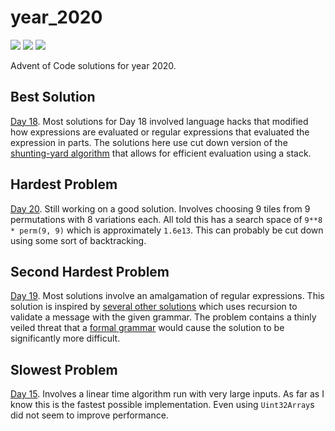 # year_2020

![](https://img.shields.io/badge/day%20📅-20-blue)
![](https://img.shields.io/badge/stars%20⭐-48-yellow)
![](https://img.shields.io/badge/days%20completed-24-red)

Advent of Code solutions for year 2020.

## Best Solution

[Day 18](https://github.com/N8Brooks/deno_aoc/blob/main/year_2020/day_18.ts).
Most solutions for Day 18 involved language hacks that modified how expressions
are evaluated or regular expressions that evaluated the expression in parts. The
solutions here use cut down version of the
[shunting-yard algorithm](https://en.wikipedia.org/wiki/Shunting-yard_algorithm)
that allows for efficient evaluation using a stack.

## Hardest Problem

[Day 20](https://github.com/N8Brooks/deno_aoc/blob/main/year_2020/day_20.ts).
Still working on a good solution. Involves choosing 9 tiles from 9 permutations
with 8 variations each. All told this has a search space of `9**8 * perm(9, 9)`
which is approximately `1.6e13`. This can probably be cut down using some sort
of backtracking.

## Second Hardest Problem

[Day 19](https://github.com/N8Brooks/deno_aoc/blob/main/year_2020/day_19.ts).
Most solutions involve an amalgamation of regular expressions. This solution is
inspired by
[several other solutions](https://www.reddit.com/r/adventofcode/comments/kg1mro/2020_day_19_solutions/?utm_source=share&utm_medium=web2x&context=3)
which uses recursion to validate a message with the given grammar. The problem
contains a thinly veiled threat that a
[formal grammar](https://en.wikipedia.org/wiki/Formal_grammar) would cause the
solution to be significantly more difficult.

## Slowest Problem

[Day 15](https://github.com/N8Brooks/deno_aoc/blob/main/year_2020/day_15.ts).
Involves a linear time algorithm run with very large inputs. As far as I know
this is the fastest possible implementation. Even using `Uint32Array`s did not
seem to improve performance.
